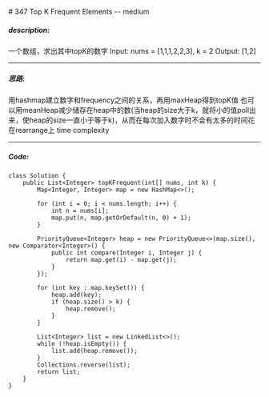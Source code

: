 \# 347 Top K Frequent Elements -- medium
##### description:
一个数组，求出其中topK的数字
Input: nums = [1,1,1,2,2,3], k = 2
Output: [1,2]
****************
##### 思路:
用hashmap建立数字和frequency之间的关系，再用maxHeap得到topK值
也可以用meanHeap减少储存在heap中的数(当heap的size大于k，就将小的值poll出来，使heap的size一直小于等于k)，从而在每次加入数字时不会有太多的时间花在rearrange上
time complexity
**********
##### Code:
```
class Solution {
    public List<Integer> topKFrequent(int[] nums, int k) {
        Map<Integer, Integer> map = new HashMap<>();

        for (int i = 0; i < nums.length; i++) {
            int n = nums[i];
            map.put(n, map.getOrDefault(n, 0) + 1);
        }

        PriorityQueue<Integer> heap = new PriorityQueue<>(map.size(), new Comparator<Integer>() {
            public int compare(Integer i, Integer j) {
                return map.get(i) - map.get(j);
            }
        });

        for (int key : map.keySet()) {
            heap.add(key);
            if (heap.size() > k) {
                heap.remove();
            }
        }

        List<Integer> list = new LinkedList<>();
        while (!heap.isEmpty()) {
            list.add(heap.remove());
        }
        Collections.reverse(list);
        return list;
    }
}
```
